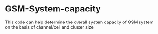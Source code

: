 # GSM-System-capacity
This code can help determine the overall system capacity of GSM system on the basis of channel/cell and cluster size
